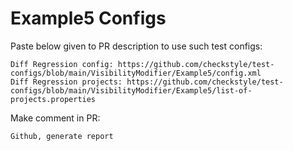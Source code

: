 # Example5 Configs
Paste below given to PR description to use such test configs:
```
Diff Regression config: https://github.com/checkstyle/test-configs/blob/main/VisibilityModifier/Example5/config.xml
Diff Regression projects: https://github.com/checkstyle/test-configs/blob/main/VisibilityModifier/Example5/list-of-projects.properties
```
Make comment in PR:
```
Github, generate report
```
